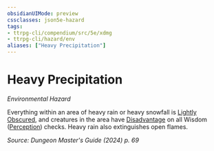 ```yaml
---
obsidianUIMode: preview
cssclasses: json5e-hazard
tags:
- ttrpg-cli/compendium/src/5e/xdmg
- ttrpg-cli/hazard/env
aliases: ["Heavy Precipitation"]
---
```

# Heavy Precipitation
*Environmental Hazard*  

Everything within an area of heavy rain or heavy snowfall is [Lightly Obscured](Misc%20Files/CLI/rules/variant-rules/lightly-obscured-xphb.md), and creatures in the area have [Disadvantage](Misc%20Files/CLI/rules/variant-rules/disadvantage-xphb.md) on all Wisdom ([Perception](Misc%20Files/CLI/rules/skills.md#Perception)) checks. Heavy rain also extinguishes open flames.

*Source: Dungeon Master's Guide (2024) p. 69*